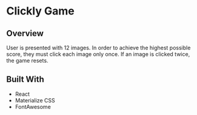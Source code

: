 # Clickly Game
## Overview


User is presented with 12 images. In order to achieve the highest possible score, they must click each image only once. If an image is clicked twice, the game resets.


## Built With
- React
- Materialize CSS
- FontAwesome
